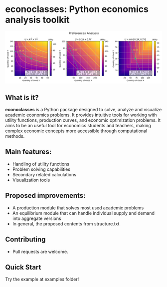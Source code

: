 # econoclasses: Python economics analysis toolkit

![](./docs/econoclasses.png)

## What is it?

**econoclasses** is a Python package designed to solve, analyze and visualize academic economics problems. It provides intuitive tools for working with utility functions, production curves, and economic optimization problems. It aims to be an useful tool for economics students and teachers, making complex economic concepts more accessible through computational methods.

##  Main features:
- Handling of utility functions
- Problem solving capabilities
- Secondary related calculations
- Visualization tools

## Proposed improvements:
- A production module that solves most used academic problems
- An equilibrium module that can handle individual supply and demand into aggregate versions
- In general, the proposed contents from structure.txt

## Contributing
- Pull requests are welcome.

## Quick Start
Try the example at examples folder!

